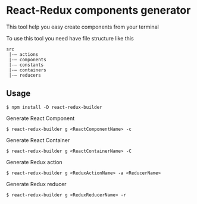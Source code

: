 React-Redux components generator
==============================

This tool help you easy create components from your terminal

To use this tool you need have file structure like this

```
src
 |-— actions
 |-— components
 |-— constants
 |-— containers
 |-— reducers
```

Usage
-----

```
$ npm install -D react-redux-builder
```
Generate React Component
```
$ react-redux-builder g <ReactComponentName> -c
```

Generate React Container
```
$ react-redux-builder g <ReactContainerName> -C
```

Generate Redux action
```
$ react-redux-builder g <ReduxActionName> -a <ReducerName>
```

Generate Redux reducer
```
$ react-redux-builder g <ReduxReducerName> -r
```

